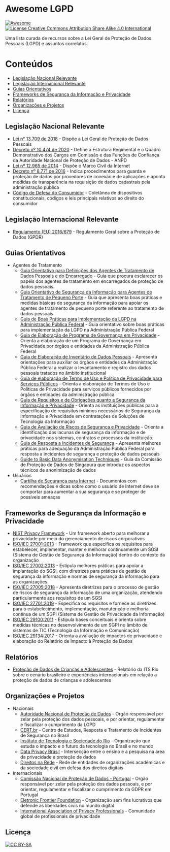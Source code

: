 # Awesome LGPD

[![Awesome](https://awesome.re/badge.svg)](https://awesome.re)
[![License Creative Commons Attribution Share Alike 4.0 International](https://img.shields.io/badge/license-CC%20BY--SA-blue)](https://creativecommons.org/licenses/by-sa/4.0/deed.pt_BR)

Uma lista curada de recursos sobre a Lei Geral de Proteção de Dados Pessoais (LGPD) e assuntos correlatos.

# Conteúdos

- [Legislação Nacional Relevante](#legislação-nacional-relevante)
- [Legislação Internacional Relevante](#legislação-internacional-relevante)
- [Guias Orientativos](#guias-orientativos)
- [Frameworks de Segurança da Informação e Privacidade](#frameworks-de-segurança-da-informação-e-privacidade)
- [Relatórios](#relatórios)
- [Organizações e Projetos](#organizações-e-projetos)
- [Licença](#licença)


## Legislação Nacional Relevante
- [Lei n° 13.709 de 2018](http://www.planalto.gov.br/ccivil_03/_ato2015-2018/2018/lei/l13709.htm) - Dispõe a Lei Geral de Proteção de Dados Pessoais
- [Decreto nº 10.474 de 2020](http://www.planalto.gov.br/ccivil_03/_ato2019-2022/2020/decreto/D10474.htm) - Define a Estrutura Regimental e o Quadro Demonstrativo dos Cargos em Comissão e das Funções de Confiança da Autoridade Nacional de Proteção de Dados - ANPD
- [Lei nº 12.965 de 2014](http://www.planalto.gov.br/ccivil_03/_ato2011-2014/2014/lei/l12965.htm) - Dispõe o Marco Civil da Internet
- [Decreto nº 8.771 de 2016](http://www.planalto.gov.br/CCIVIL_03/_Ato2015-2018/2016/Decreto/D8771.htm) - Indica procedimentos para guarda e proteção de dados por provedores de conexão e de aplicações e aponta medidas de transparência na requisição de dados cadastrais pela administração pública
- [Código de Defesa do Consumidor](https://www2.senado.leg.br/bdsf/bitstream/handle/id/533814/cdc_e_normas_correlatas_2ed.pdf) - Coletânea de dispositivos constitucionais, códigos e leis principais relativos ao direito do consumidor

## Legislação Internacional Relevante
- [Regulamento (EU) 2016/679](https://gdprinfo.eu/pt-pt) - Regulamento Geral sobre a Proteção de Dados (GPDR)

## Guias Orientativos
- Agentes de Tratamento
  - [Guia Orientativo para Definições dos Agentes de Tratamento de Dados Pessoais e do Encarregado](https://www.gov.br/anpd/pt-br/documentos-e-publicacoes/2021.05.27GuiaAgentesdeTratamento_Final.pdf) - Guia que procura esclarecer os papéis dos agentes de tratamento em encarregados de proteção de dados pessoais.
  - [Guia Orientativo de Segurança da Informação para Agentes de Tratamento de Pequeno Porte](https://www.gov.br/anpd/pt-br/documentos-e-publicacoes/guia-vf.pdf) - Guia que apresenta boas práticas e medidas básicas de segurança da informação para apoiar os agentes de tratamento de pequeno porte referente ao tratamento de dados pessoais
  - [Guia de Boas Práticas para Implementação da LGPD na Administração Pública Federal](https://www.gov.br/governodigital/pt-br/seguranca-e-protecao-de-dados/guias/guia_lgpd.pdf) - Guia orientativo sobre boas práticas para implementação da LGPD na Administração Pública Federal
  - [Guia de Elaboração de Programa de Governança em Privacidade](https://www.gov.br/governodigital/pt-br/seguranca-e-protecao-de-dados/guias/guia_governanca_privacidade.pdf) - Orienta a elaboração de um Programa de Governança em Privacidade por órgãos e entidades da Administração Pública Federal
  - [Guia de Elaboração de Inventário de Dados Pessoais](https://www.gov.br/governodigital/pt-br/seguranca-e-protecao-de-dados/guias/guia_inventario_dados_pessoais.pdf) - Apresenta orientações para auxiliar os órgãos e entidades da Administração Pública Federal a realizar o levantamento e registro dos dados pessoais tratados no âmbito institucional
  - [Guia de elaboração de Termo de Uso e Política de Privacidade para Serviços Públicos](https://www.gov.br/governodigital/pt-br/seguranca-e-protecao-de-dados/guias/guia_tupp.pdf) - Orienta a elaboração de Termos de Uso e Políticas de Privacidade para serviços públicos fornecidos por órgãos e entidades da administração pública
  - [Guia de Requisitos e de Obrigações quanto a Segurança da Informação e Privacidade](https://www.gov.br/governodigital/pt-br/seguranca-e-protecao-de-dados/guias/guia_requisitos_obrigacoes.pdf) - Orienta as instituições públicas para a especificação de requisitos mínimos necessários de Segurança da Informação e Privacidade em contratações de Soluções de Tecnologia da Informação
  - [Guia de Avaliação de Riscos de Segurança e Privacidade](https://www.gov.br/governodigital/pt-br/seguranca-e-protecao-de-dados/guias/guia_avaliacao_riscos.pdf) - Orienta a identificação das lacunas de segurança da informação e de privacidade nos sistemas, contratos e processos da instituição.
  - [Guia de Resposta a Incidentes de Segurança](https://www.gov.br/governodigital/pt-br/seguranca-e-protecao-de-dados/guias/guia_resposta_incidentes.pdf) - Apresenta melhores práticas para adequação da Administração Pública Federal para resposta a incidentes de segurança e proteção de dados pessoais
  - [Guide to Basic Data Anonymisation Techniques](https://www.pdpc.gov.sg/-/media/Files/PDPC/PDF-Files/Other-Guides/Guide-to-Anonymisation_v1-(250118).pdf) - Guia da Comissão de Proteção de Dados de Singapura que introduz os aspectos técnicos de anonimização de dados 
- Usuários
  - [Cartilha de Segurança para Internet](https://cartilha.cert.br/) - Documentos com recomendações e dicas sobre como o usuário de Internet deve se comportar para aumentar a sua segurança e se proteger de possíveis ameaças


## Frameworks de Segurança da Informação e Privacidade

- [NIST Privacy Framework](https://www.nist.gov/privacy-framework/privacy-framework) - Um framework aberto para melhorar a privacidade por meio do gerenciamento de riscos corporativos
- [ISO/IEC 27001:2013](https://www.iso.org/standard/54534.html) - Framework que especifica os requisitos para estabelecer, implementar, manter e melhorar continuamente um SGSI (Sistema de Gestão de Segurança da Informação) dentro do contexto da organização
- [ISO/IEC 27002:2013](https://www.iso.org/standard/54533.html) - Estipula melhores práticas para apoiar a implantação do SGSI, com diretrizes para práticas de  gestão de segurança da informação e normas de segurança da informação para as organizações
- [ISO/IEC 27005:2018](https://www.iso.org/standard/75281.html) - Apresenta  diretrizes  para  o  processo  de  gestão  de  riscos  de  segurança  da informação de uma organização, atendendo particularmente aos requisitos de um SGSI
- [ISO/IEC 27701:2019](https://www.iso.org/standard/71670.html) -  Especifica  os  requisitos  e  fornece  as  diretrizes  para  o  estabelecimento, implementação,  manutenção  e  melhoria  contínua  de  um  SGPI (Sistema  de  Gestão  de  Privacidade  da  Informação)
- [ISO/IEC 29100:2011](https://www.iso.org/standard/45123.html) - Estipula bases conceituais e orienta sobre medidas técnicas no desenvolvimento de
um SGPI no âmbito de sistemas de TIC (Tecnologia da Informação e Comunicação)
- [ISO/IEC 29134:2017](https://www.iso.org/standard/62289.html) - Orienta a avaliação de impactos de privacidade e elaboração do Relatório de Impacto à Proteção de Dados

## Relatórios
- [Proteção de Dados de Crianças e Adolescentes](https://itsrio.org/wp-content/uploads/2021/08/Relatorio-Boas-Praticas-Criancas-e-Adolescentes.pdf) - Relatório da ITS Rio sobre o cenário brasileiro e experiências internacionais em relação a proteção de dados de crianças e adolescentes


## Organizações e Projetos

- Nacionais
  - [Autoridade Nacional de Proteção de Dados](https://www.gov.br/anpd/pt-br) - Orgão responsável por zelar pela proteção dos dados pessoais, e por orientar, regulamentar e fiscalizar o cumprimento da LGPD
  - [CERT.br](https://www.cert.br/) - Centro de Estudos, Resposta e Tratamento de Incidentes de Segurança no Brasil
  - [Instituto de Tecnologia e Sociedade do Rio](https://itsrio.org) - Organização que estuda o impacto e o futuro da tecnologia no Brasil e no mundo
  - [Data Privacy Brasil](https://dataprivacy.com.br/) - Intersecção entre o ensino e a pesquisa na área da privacidade e proteção de dados
  - [Direitos na Rede](https://direitosnarede.org.br/) - Rede de entidades de organizações acadêmicas e da sociedade civil em defesa dos direitos digitais
- Internacionais
  - [Comissão Nacional de Proteção de Dados - Portugal](https://www.cnpd.pt/) - Orgão responsável por zelar pela proteção dos dados pessoais, e por orientar, regulamentar e fiscalizar o cumprimento da GDPR em Portugal 
  - [Eletronic Frontier Foundation](https://www.eff.org/) - Organização sem fins lucrativos que defende as liberdades civis no mundo digital
  - [International Association of Privacy Professionals](https://iapp.org/) - Comunidade global de profissionais de privacidade

## Licença

[![ CC BY-SA ](https://licensebuttons.net/l/by-sa/3.0/88x31.png)](https://creativecommons.org/licenses/by-sa/4.0/deed.pt_BR)
